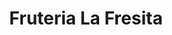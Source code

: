 ---
title: "Fruteria La Fresita"
url: /tenosique-de-pino-suarez/fruteria-la-fresita/
shop: frutería
---